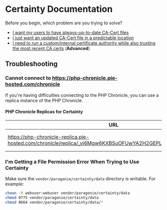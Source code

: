 # Certainty Documentation

Before you begin, which problem are you trying to solve?

* [I want my users to have always-up-to-date CA-Cert files](features/RemoteFetch.md)
* [I just want an updated CA-Cert file in a predictable location](features/RemoteFetch.md#symlinks)
* [I need to run a custom/internal certificate authority while also trusting the most recent CA certs](features/LocalCACertBuilder.md) (**Advanced**)

## Troubleshooting

### Cannot connect to https://php-chronicle.pie-hosted.com/chronicle

If you're having difficulties connecting to the PHP Chronicle, you can use
a replica instance of the PHP Chronicle.

#### PHP Chronicle Replicas for Certainty

| URL | Public Key | Operator |
| --- | ---------- | -------- |
| https://php-chronicle-replica.pie-hosted.com/chronicle/replica/_vi6Mgw6KXBSuOFUwYA2H2GEPLawUmjqFJbCCuqtHzGZ/ | `MoavD16iqe9-QVhIy-ewD4DMp0QRH-drKfwhfeDAUG0=` | [Paragon Initiative Enterprises](https://paragonie.com) | 

### I'm Getting a File Permission Error When Trying to Use Certainty

Make sure the `vendor/paragonie/certainty/data` directory is writable. For example:

```bash
chown -R webuser:webuser vendor/paragonie/certainty/data
chmod 0775 vendor/paragonie/certainty/data
chmod 0664 vendor/paragonie/certainty/data/* 
``` 
